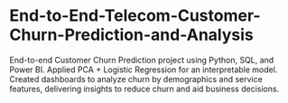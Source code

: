 # End-to-End-Telecom-Customer-Churn-Prediction-and-Analysis
End-to-end Customer Churn Prediction project using Python, SQL, and Power BI. Applied PCA + Logistic Regression for an interpretable model. Created dashboards to analyze churn by demographics and service features, delivering insights to reduce churn and aid business decisions.
